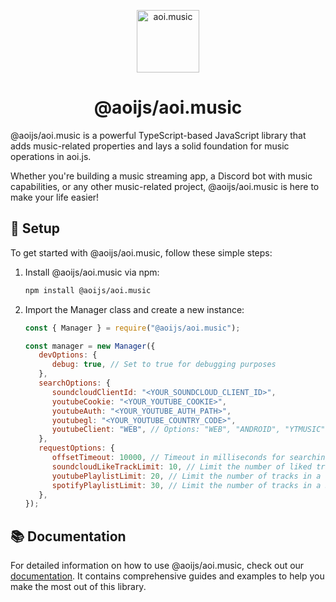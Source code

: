 <p align="center">
  <a href="https://aoi.js.org">
    <img width="100" src="https://github.com/aoijs/website/blob/master/assets/images/aoimusic.png?raw=true" alt="aoi.music">
  </a>
</p>

<h1 align="center">@aoijs/aoi.music</h1>

@aoijs/aoi.music is a powerful TypeScript-based JavaScript library that adds music-related properties and lays a solid foundation for music operations in aoi.js. 

Whether you're building a music streaming app, a Discord bot with music capabilities, or any other music-related project, @aoijs/aoi.music is here to make your life easier!

## 🚀 Setup

To get started with @aoijs/aoi.music, follow these simple steps:

1. Install @aoijs/aoi.music via npm:

   ```bash
   npm install @aoijs/aoi.music
   ```

2. Import the Manager class and create a new instance:

   ```javascript
   const { Manager } = require("@aoijs/aoi.music");
   
   const manager = new Manager({
      devOptions: {
         debug: true, // Set to true for debugging purposes
      },
      searchOptions: {
         soundcloudClientId: "<YOUR_SOUNDCLOUD_CLIENT_ID>",
         youtubeCookie: "<YOUR_YOUTUBE_COOKIE>",
         youtubeAuth: "<YOUR_YOUTUBE_AUTH_PATH>",
         youtubegl: "<YOUR_YOUTUBE_COUNTRY_CODE>",
         youtubeClient: "WEB", // Options: "WEB", "ANDROID", "YTMUSIC"
      },
      requestOptions: {
         offsetTimeout: 10000, // Timeout in milliseconds for searching and skipping
         soundcloudLikeTrackLimit: 10, // Limit the number of liked tracks from SoundCloud
         youtubePlaylistLimit: 20, // Limit the number of tracks in a YouTube playlist
         spotifyPlaylistLimit: 30, // Limit the number of tracks in a Spotify playlist
      },
   });
   ```

## 📚 Documentation

For detailed information on how to use @aoijs/aoi.music, check out our [documentation](https://aoi.js.org/extensions/aoi.music/aoimusic-introduction). It contains comprehensive guides and examples to help you make the most out of this library.
